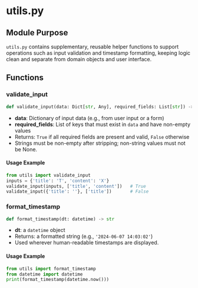 # utils.py

## Module Purpose
`utils.py` contains supplementary, reusable helper functions to support operations such as input validation and timestamp formatting, keeping logic clean and separate from domain objects and user interface.

## Functions

### validate_input
```python
def validate_input(data: Dict[str, Any], required_fields: List[str]) -> bool
```
- **data**: Dictionary of input data (e.g., from user input or a form)
- **required_fields**: List of keys that must exist in `data` and have non-empty values
- Returns: `True` if all required fields are present and valid, `False` otherwise
- Strings must be non-empty after stripping; non-string values must not be None.

#### Usage Example
```python
from utils import validate_input
inputs = {'title': 'T', 'content': 'X'}
validate_input(inputs, ['title', 'content'])   # True
validate_input({'title': ''}, ['title'])       # False
```

### format_timestamp
```python
def format_timestamp(dt: datetime) -> str
```
- **dt**: a `datetime` object
- Returns: a formatted string (e.g., `'2024-06-07 14:03:02'`)
- Used wherever human-readable timestamps are displayed.

#### Usage Example
```python
from utils import format_timestamp
from datetime import datetime
print(format_timestamp(datetime.now()))
```
